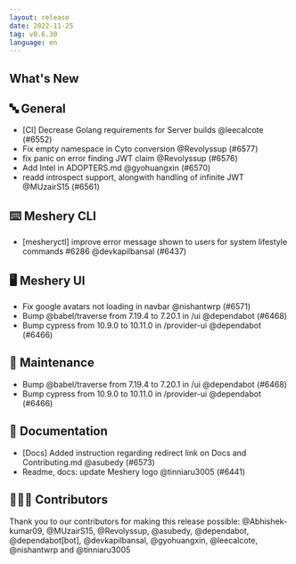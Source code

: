```yaml
---
layout: release
date: 2022-11-25
tag: v0.6.30
language: en
---
```


## What's New
## 🔤 General
- [CI] Decrease Golang requirements for Server builds @leecalcote (#6552)
- Fix empty namespace in Cyto conversion @Revolyssup (#6577)
- fix panic on error finding JWT claim @Revolyssup (#6576)
- Add Intel in ADOPTERS.md @gyohuangxin (#6570)
- readd introspect support, alongwith handling of infinite JWT @MUzairS15 (#6561)

## ⌨️ Meshery CLI

- [mesheryctl] improve error message shown to users for system lifestyle commands #6286 @devkapilbansal (#6437)

## 🖥 Meshery UI

- Fix google avatars not loading in navbar @nishantwrp (#6571)
- Bump @babel/traverse from 7.19.4 to 7.20.1 in /ui @dependabot (#6468)
- Bump cypress from 10.9.0 to 10.11.0 in /provider-ui @dependabot (#6466)

## 🧰 Maintenance

- Bump @babel/traverse from 7.19.4 to 7.20.1 in /ui @dependabot (#6468)
- Bump cypress from 10.9.0 to 10.11.0 in /provider-ui @dependabot (#6466)

## 📖 Documentation

- [Docs] Added instruction regarding redirect link on Docs and Contributing.md @asubedy (#6573)
- Readme, docs: update Meshery logo  @tinniaru3005 (#6441)

## 👨🏽‍💻 Contributors

Thank you to our contributors for making this release possible:
@Abhishek-kumar09, @MUzairS15, @Revolyssup, @asubedy, @dependabot, @dependabot[bot], @devkapilbansal, @gyohuangxin, @leecalcote, @nishantwrp and @tinniaru3005
